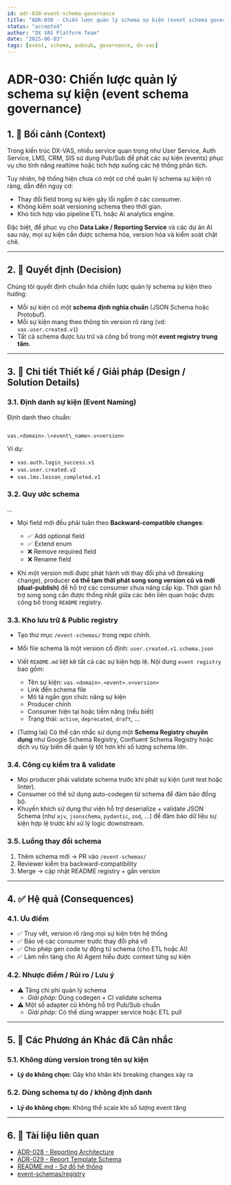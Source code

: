 ```yaml
---
id: adr-030-event-schema-governance
title: "ADR-030 - Chiến lược quản lý schema sự kiện (event schema governance)"
status: "accepted"
author: "DX VAS Platform Team"
date: "2025-06-03"
tags: [event, schema, pubsub, governance, dx-vas]
---
```


# ADR-030: Chiến lược quản lý schema sự kiện (event schema governance)

## 1. 📌 Bối cảnh (Context)

Trong kiến trúc DX-VAS, nhiều service quan trọng như User Service, Auth Service, LMS, CRM, SIS sử dụng Pub/Sub để phát các sự kiện (events) phục vụ cho tính năng realtime hoặc tích hợp xuống các hệ thống phân tích. 

Tuy nhiên, hệ thống hiện chưa có một cơ chế quản lý schema sự kiện rõ ràng, dẫn đến nguy cơ:
- Thay đổi field trong sự kiện gây lỗi ngầm ở các consumer.
- Không kiểm soát versioning schema theo thời gian.
- Khó tích hợp vào pipeline ETL hoặc AI analytics engine.

Đặc biệt, để phục vụ cho **Data Lake / Reporting Service** và các dự án AI sau này, mọi sự kiện cần được schema hóa, version hóa và kiểm soát chặt chẽ.

---

## 2. 🧠 Quyết định (Decision)

Chúng tôi quyết định chuẩn hóa chiến lược quản lý schema sự kiện theo hướng:
- Mỗi sự kiện có một **schema định nghĩa chuẩn** (JSON Schema hoặc Protobuf).
- Mỗi sự kiện mang theo thông tin version rõ ràng (vd: `vas.user.created.v1`)
- Tất cả schema được lưu trữ và công bố trong một **event registry trung tâm**.

---

## 3. 🧱 Chi tiết Thiết kế / Giải pháp (Design / Solution Details)

### 3.1. Định danh sự kiện (Event Naming)

Định danh theo chuẩn:
```

vas.<domain>.\<event\_name>.v<version>

```

Ví dụ:
- `vas.auth.login_success.v1`
- `vas.user.created.v2`
- `vas.lms.lesson_completed.v1`

### 3.2. Quy ước schema

...

- Mọi field mới đều phải tuân theo **Backward-compatible changes**:
  - ✅ Add optional field
  - ✅ Extend enum
  - ❌ Remove required field
  - ❌ Rename field

- Khi một version mới được phát hành với thay đổi phá vỡ (breaking change), producer **có thể tạm thời phát song song version cũ và mới (dual-publish)** để hỗ trợ các consumer chưa nâng cấp kịp. Thời gian hỗ trợ song song cần được thống nhất giữa các bên liên quan hoặc được công bố trong `README` registry.

### 3.3. Kho lưu trữ & Public registry

- Tạo thư mục `/event-schemas/` trong repo chính.
- Mỗi file schema là một version cố định: `user.created.v1.schema.json`
- Viết `README.md` liệt kê tất cả các sự kiện hợp lệ. Nội dung `event registry` bao gồm:
  - Tên sự kiện: `vas.<domain>.<event>.v<version>`
  - Link đến schema file
  - Mô tả ngắn gọn chức năng sự kiện
  - Producer chính
  - Consumer hiện tại hoặc tiềm năng (nếu biết)
  - Trạng thái: `active`, `deprecated`, `draft`, ...

- (Tương lai) Có thể cân nhắc sử dụng một **Schema Registry chuyên dụng** như Google Schema Registry, Confluent Schema Registry hoặc dịch vụ tùy biến để quản lý tốt hơn khi số lượng schema lớn.

### 3.4. Công cụ kiểm tra & validate

- Mọi producer phải validate schema trước khi phát sự kiện (unit test hoặc linter).
- Consumer có thể sử dụng auto-codegen từ schema để đảm bảo đồng bộ.
- Khuyến khích sử dụng thư viện hỗ trợ deserialize + validate JSON Schema (như `ajv`, `jsonschema`, `pydantic`, `zod`, ...) để đảm bảo dữ liệu sự kiện hợp lệ trước khi xử lý logic downstream.

### 3.5. Luồng thay đổi schema

1. Thêm schema mới → PR vào `/event-schemas/`
2. Reviewer kiểm tra backward-compatibility
3. Merge → cập nhật README registry + gắn version

---

## 4. ✅ Hệ quả (Consequences)

### 4.1. Ưu điểm
- ✅ Truy vết, version rõ ràng mọi sự kiện trên hệ thống
- ✅ Bảo vệ các consumer trước thay đổi phá vỡ
- ✅ Cho phép gen code tự động từ schema (cho ETL hoặc AI)
- ✅ Làm nền tảng cho AI Agent hiểu được context từng sự kiện

### 4.2. Nhược điểm / Rủi ro / Lưu ý
- ⚠️ Tăng chi phí quản lý schema
  - *Giải pháp:* Dùng codegen + CI validate schema
- ⚠️ Một số adapter cũ không hỗ trợ Pub/Sub chuẩn
  - *Giải pháp:* Có thể dùng wrapper service hoặc ETL pull

---

## 5. 🔄 Các Phương án Khác đã Cân nhắc

### 5.1. Không dùng version trong tên sự kiện
- **Lý do không chọn:** Gây khó khăn khi breaking changes xảy ra

### 5.2. Dùng schema tự do / không định danh
- **Lý do không chọn:** Không thể scale khi số lượng event tăng

---

## 6. 📎 Tài liệu liên quan

- [ADR-028 - Reporting Architecture](./adr-028-reporting-architecture.md)
- [ADR-029 - Report Template Schema](./adr-029-report-template-schema.md)
- [README.md - Sơ đồ hệ thống](../README.md)
- [event-schemas/registry](../event-schemas/README.md)
